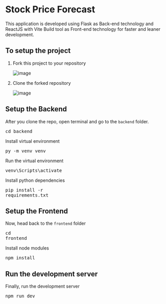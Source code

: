 # Stock Price Forecast
This application is developed using Flask as Back-end technology and ReactJS with Vite Build tool as Front-end technology for faster and leaner development.

## To setup the project

1. Fork this project to your repository

    ![image](https://user-images.githubusercontent.com/70053674/208312967-9c4ae52a-b306-41d4-9381-bb5117c27e2a.png)

2. Clone the forked repository

    ![image](https://user-images.githubusercontent.com/70053674/208313053-7f54d1bc-6050-4d12-8ef6-81114d03b293.png)

## Setup the Backend
After you clone the repo, open terminal and go to the `backend` folder.
    <pre>cd backend</pre>

Install virtual environment
    <pre>py -m venv venv</pre>
    
Run the virtual environment
    <pre>venv\Scripts\activate</pre>   
    
Install python dependencies
    <pre>pip install -r requirements.txt</pre>

## Setup the Frontend
Now, head back to the `frontend` folder
    <pre>cd frontend</pre>
    
Install node modules
    <pre>npm install</pre>

## Run the development server
Finally, run the development server
    <pre>npm run dev</pre>
